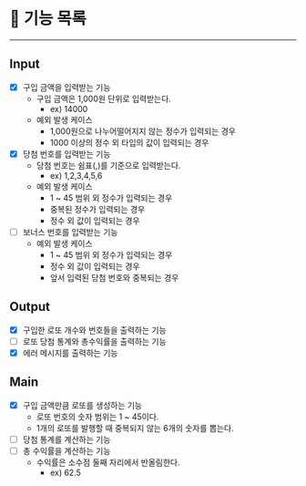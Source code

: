 # 📝 기능 목록
- - -
## Input
- [X] 구입 금액을 입력받는 기능
  - 구입 금액은 1,000원 단위로 입력받는다.
    - ex) 14000 
  - 예외 발생 케이스
    - 1,000원으로 나누어떨어지지 않는 정수가 입력되는 경우
    - 1000 이상의 정수 외 타입의 값이 입력되는 경우
- [X] 당첨 번호를 입력받는 기능
  - 당첨 번호는 쉼표(,)를 기준으로 입력받는다.
    - ex) 1,2,3,4,5,6
  - 예외 발생 케이스
    - 1 ~ 45 범위 외 정수가 입력되는 경우
    - 중복된 정수가 입력되는 경우
    - 정수 외 값이 입력되는 경우
- [ ] 보너스 번호를 입력받는 기능
  - 예외 발생 케이스
    - 1 ~ 45 범위 외 정수가 입력되는 경우
    - 정수 외 값이 입력되는 경우
    - 앞서 입력된 당첨 번호와 중복되는 경우

## Output
- [X] 구입한 로또 개수와 번호들을 출력하는 기능
- [ ] 로또 당첨 통계와 총수익률을 출력하는 기능
- [X] 에러 메시지를 출력하는 기능

## Main
- [X] 구입 금액만큼 로또를 생성하는 기능
  - 로또 번호의 숫자 범위는 1 ~ 45이다.
  - 1개의 로또를 발행할 때 중복되지 않는 6개의 숫자를 뽑는다.
- [ ] 당첨 통계를 계산하는 기능
- [ ] 총 수익률을 계산하는 기능
  - 수익률은 소수점 둘째 자리에서 반올림한다.
    - ex) 62.5